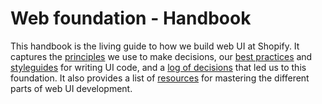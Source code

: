 # Web foundation - Handbook

This handbook is the living guide to how we build web UI at Shopify. It captures the [principles](./Principles) we use to make decisions, our [best practices](./Best%20practices) and [styleguides](./Styleguides) for writing UI code, and a [log of decisions](./Decision%20records) that led us to this foundation. It also provides a list of [resources](./Resources) for mastering the different parts of web UI development.
